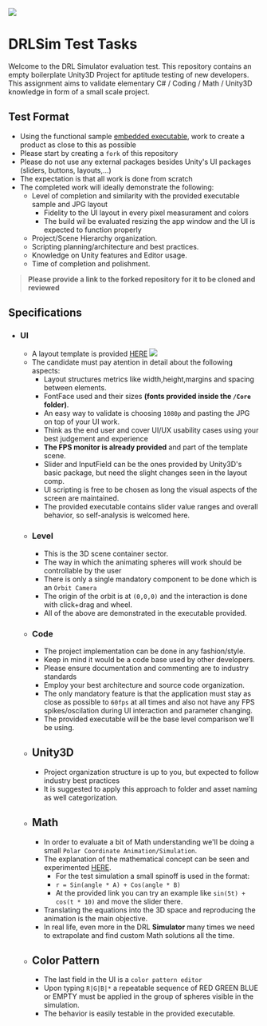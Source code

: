 ![](https://www.xboxone-hq.com/images/git/news/drl_sim_logo-600x338.jpg)
# DRLSim Test Tasks
  
Welcome to the DRL Simulator evaluation test.
This repository contains an empty boilerplate Unity3D Project for aptitude testing of new developers.
This assignment aims to validate elementary C# / Coding / Math / Unity3D knowledge in form of a small scale project.

## Test Format
 * Using the functional sample [embedded executable](https://github.com/thedroneracingleague/drlsim-test-tasks/raw/main/resources/build/drlsim-test-task-1-0-0.zip), work to create a product as close to this as possible
 * Please start by creating a `fork` of this repository
 * Please do not use any external packages besides Unity's UI packages (sliders, buttons, layouts,...)
 * The expectation is that all work is done from scratch
 * The completed work will ideally demonstrate the following:
   * Level of completion and similarity with the provided executable sample and JPG layout
     * Fidelity to the UI layout in every pixel measurament and colors
     * The build wil be evaluated resizing the app window and the UI is expected to function properly
   * Project/Scene Hierarchy organization.
   * Scripting planning/architecture and best practices.
   * Knowledge on Unity features and Editor usage.
   * Time of completion and polishment.

> **Please provide a link to the forked repository for it to be cloned and reviewed**

## Specifications

* ### UI
  * A layout template is provided [HERE](https://github.com/thedroneracingleague/drlsim-test-tasks/tree/main/resources/ui)
  ![](https://github.com/thedroneracingleague/drlsim-test-tasks/raw/main/resources/ui/screen-dashboard.jpg)
  * The candidate must pay atention in detail about the following aspects:
    * Layout structures metrics like width,height,margins and spacing between elements.
    * FontFace used and their sizes **(fonts provided inside the `/Core` folder)**.
    * An easy way to validate is choosing `1080p` and pasting the JPG on top of your UI work.
    * Think as the end user and cover UI/UX usability cases using your best judgement and experience
    * **The FPS monitor is already provided** and part of the template scene.
    * Slider and InputField can be the ones provided by Unity3D's basic package, but need the slight changes seen in the layout comp.
    * UI scripting is free to be chosen as long the visual aspects of the screen are maintained.
    * The provided executable contains slider value ranges and overall behavior, so self-analysis is welcomed here.
  * ### Level
    * This is the 3D scene container sector.
    * The way in which the animating spheres will work should be controllable by the user
    * There is only a single mandatory component to be done which is an `Orbit Camera`
    * The origin of the orbit is at `(0,0,0)` and the interaction is done with click+drag and wheel.
    * All of the above are demonstrated in the executable provided.
  * ### Code
    * The project implementation can be done in any fashion/style.
    * Keep in mind it would be a code base used by other developers.
    * Please ensure documentation and commenting are to industry standards
    * Employ your best architecture and source code organization.
    * The only mandatory feature is that the application must stay as close as possible to `60fps` at all times and also not have any FPS spikes/oscilation during UI interaction and parameter changing.
    * The provided executable will be the base level comparison we'll be using.
  * ## Unity3D
    * Project organization structure is up to you, but expected to follow industry best practices
    * It is suggested to apply this approach to folder and asset naming as well categorization.
  * ## Math
    * In order to evaluate a bit of Math understanding we'll be doing a small `Polar Coordinate Animation/Simulation`.
    * The explanation of the mathematical concept can be seen and experimented [HERE](https://www.geogebra.org/m/upbPEhNK).
      * For the test simulation a small spinoff is used in the format:
      * `r = Sin(angle * A) + Cos(angle * B)`
      * At the provided link you can try an example like `sin(5t) + cos(t * 10)` and move the slider there.
    * Translating the equations into the 3D space and reproducing the animation is the main objective.
    * In real life, even more in the DRL **Simulator** many times we need to extrapolate and find custom Math solutions all the time.
  * ## Color Pattern
    * The last field in the UI is a `color pattern editor`
    * Upon typing `R|G|B|*` a repeatable sequence of RED GREEN BLUE or EMPTY must be applied in the group of spheres visible in the simulation.
    * The behavior is easily testable in the provided executable.
